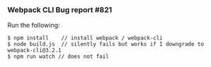 ### Webpack CLI Bug report #821

Run the following: 

    $ npm install    // install webpack / webpack-cli
    $ node build.js  // silently fails but works if I downgrade to webpack-cli@3.2.1
    $ npm run watch // does not fail
